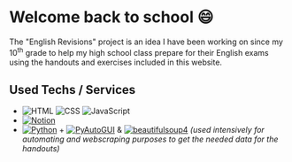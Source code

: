 # Welcome back to school 😄
The "English Revisions" project is an idea I have been working on since my 10<sup>th</sup> grade to help my high school class prepare for their English exams using the handouts and exercises included in this website.

## Used Techs / Services
 - ![HTML](https://img.shields.io/badge/-HTML5-E34F26?logo=HTML5&logoColor=white&style=flat-square) ![CSS](https://img.shields.io/badge/-CSS3-1572B6?logo=CSS3&logoColor=white&style=flat-square)  ![JavaScript](https://img.shields.io/badge/-JavaScript-F7DF1E?logo=JavaScript&logoColor=white&style=flat-square)
 - [![Notion](https://img.shields.io/badge/-Notion-000000?logo=Notion&logoColor=white&style=flat-square)](https://www.notion.so/)
 - [![Python](https://img.shields.io/badge/-Python-3776AB?logo=Python&logoColor=white&style=flat-square)](https://www.python.org/) + [![PyAutoGUI](https://img.shields.io/badge/-PyAutoGUI-1C9AD6?logoColor=white&style=flat-square)](https://pyautogui.readthedocs.io/en/latest/) & [![beautifulsoup4](https://img.shields.io/badge/-beautifulsoup4-1C9AD6?logoColor=white&style=flat-square)](https://pypi.org/project/beautifulsoup4/) *(used intensively for automating and webscraping purposes to get the needed data for the handouts)*
